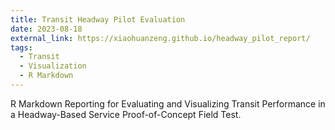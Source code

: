 ```yaml
---
title: Transit Headway Pilot Evaluation
date: 2023-08-18
external_link: https://xiaohuanzeng.github.io/headway_pilot_report/
tags:
  - Transit
  - Visualization 
  - R Markdown
---
```


R Markdown Reporting for Evaluating and Visualizing Transit Performance in a Headway-Based Service Proof-of-Concept Field Test. 

<!--more-->
